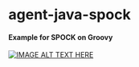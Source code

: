 # agent-java-spock

#### Example for SPOCK on Groovy
[![IMAGE ALT TEXT HERE](https://img.youtube.com/vi/Rkm8dpTZur8/0.jpg)](https://www.youtube.com/watch?v=Rkm8dpTZur8)
